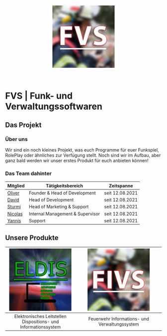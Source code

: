 <p align="center"><img src="FIV-LOGO.png" height="200" width="200"></p> 󠂪󠂪

# FVS | Funk- und Verwaltungssoftwaren

## Das Projekt

### Über uns

Wir sind ein noch kleines Projekt, was euch Programme für euer Funkspiel, RolePlay oder ähnliches zur Verfügung stellt.
Noch sind wir im Aufbau, aber ganz bald werden wir unser erstes Produkt für euch anbieten können!

### Das Team dahinter

| Mitglied | Tätigkeitsbereich | Zeitspanne |
|----------|-------------------|----------------|
| [Oliver][oliverdiscord]  | Founder & Head of Development | seit 12.08.2021 |
| [David][daviddiscord]   | Head of Development | seit 12.08.2021 |
| [Sturmi][sturmidiscord]  | Head of Marketing & Support | seit 12.08.2021 |
| [Nicolas][nicolasdiscord] | Internal Management & Supervisor | seit 12.08.2021 |
| [Yannis][yannisdiscord]  | Support | seit 12.08.2021 |

[oliverdiscord]: https://discord.com/users/144843565040795648
[daviddiscord]: https://discord.com/users/325719042113536000
[sturmidiscord]: https://discord.com/users/231878626226864128
[nicolasdiscord]: https://discord.com/users/421786381547995136
[yannisdiscord]: https://discord.com/users/224302213860687873

## Unsere Produkte

| <img src="ELDIS-LOGO.png" height="200" width="200"> | <img src="FIVS-LOGO.png" height="200" width="200"> |
|:-----------------------------------------------------:|:----------------------------------------------------:|
| Elektronisches Leitstellen <br> Dispositions- und Informationssystem | Feuerwehr Informations- und Verwaltungssystem |
  

